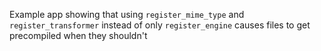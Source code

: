 Example app showing that using `register_mime_type` and `register_transformer`
instead of only `register_engine` causes files to get precompiled when they
shouldn't